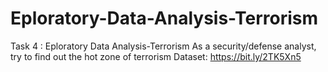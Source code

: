 # Eploratory-Data-Analysis-Terrorism
Task 4 : Eploratory Data Analysis-Terrorism As a security/defense analyst, try to find out the hot zone of terrorism     Dataset: https://bit.ly/2TK5Xn5
